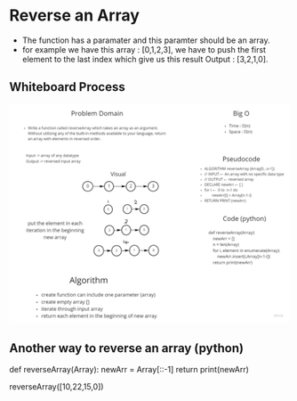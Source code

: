 # Reverse an Array
- The function has a paramater and this paramter should be an array.
- for example we have this array : [0,1,2,3], we have to push the first element to the last index which give us this result Output : [3,2,1,0].


## Whiteboard Process
![WhiteBoard image](array-reverse.jpg)

## Another way to reverse an array (python)
def reverseArray(Array):
    newArr = Array[::-1]
    return print(newArr)

reverseArray([10,22,15,0])
